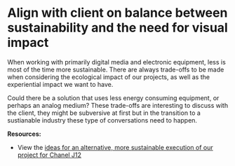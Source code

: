 # Align with client on balance between sustainability and the need for visual impact

When working with primarily digital media and electronic equipment, less is most of the time more sustainable. There are always trade-offs to be made when considering the ecological impact of our projects, as well as the experiential impact we want to have. 

Could there be a solution that uses less energy consuming equipment, or perhaps an analog medium? These trade-offs are interesting to discuss with the client, they might be subversive at first but in the transition to a sustianable industry these type of conversations need to happen. 

**Resources:** 

- View the [ideas for an alternative, more sustainable execution of our project for Chanel J12](https://drive.google.com/drive/folders/1GI-RUF8SBEBEqMbm1vVol3kDPvyAnLbd)
